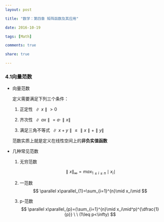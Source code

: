 ```yaml
---
layout: post

title: "数学：第四章 矩阵函数及其应用"

date: 2016-10-19

tags: [Math]

comments: true

share: true

---
```


### 4.1向量范数

- 向量范数

  定义需要满足下列三个条件：

  1. 正定性 $\parallel x \parallel >0$

  2. 齐次性 $\parallel ax\parallel=a \cdot\parallel x \parallel$

  3. 满足三角不等式 $\parallel x+y \parallel \leq \parallel x \parallel +\parallel y\parallel$

  范数实质上就是定义在线性空间上的**非负实值函数**


- 几种常见范数

  1. 无穷范数

     $$
     \parallel x\parallel_{\infty} = max_{1\leq i \leq n}\mid x_{i}\mid
     $$

  2. 一范数
     $$
     \parallel x\parallel_{1}=\sum_{i=1}^{n}\mid x_i\mid
     $$

  3. p-范数
     $$
     \parallel x\parallel_{p}=(\sum_{i=1}^{n}\mid x_i\mid^p)^{\dfrac{1}{p}} \ \ (1\leq p<\infty)
     $$


